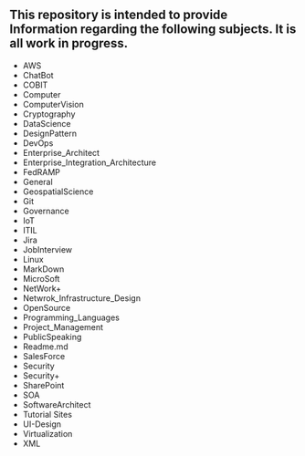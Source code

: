  This repository is intended to provide Information regarding the following subjects. It is all work in progress. 
--- 
* AWS
* ChatBot
* COBIT
* Computer
* ComputerVision
* Cryptography
* DataScience
* DesignPattern
* DevOps
* Enterprise_Architect
* Enterprise_Integration_Architecture
* FedRAMP
* General
* GeospatialScience
* Git
* Governance
* IoT
* ITIL
* Jira
* JobInterview
* Linux
* MarkDown
* MicroSoft
* NetWork+
* Netwrok_Infrastructure_Design
* OpenSource
* Programming_Languages
* Project_Management
* PublicSpeaking
* Readme.md
* SalesForce
* Security
* Security+
* SharePoint
* SOA
* SoftwareArchitect
* Tutorial Sites
* UI-Design
* Virtualization
* XML
